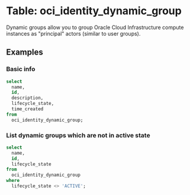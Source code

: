 # Table: oci_identity_dynamic_group

Dynamic groups allow you to group Oracle Cloud Infrastructure compute instances as "principal" actors (similar to user groups).

## Examples

### Basic info

```sql
select
  name,
  id,
  description,
  lifecycle_state,
  time_created
from
  oci_identity_dynamic_group;
```


### List dynamic groups which are not in active state

```sql
select
  name,
  id,
  lifecycle_state
from
  oci_identity_dynamic_group
where
  lifecycle_state <> 'ACTIVE';
```